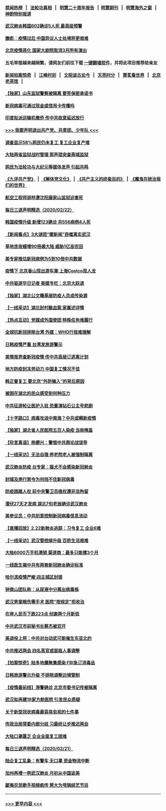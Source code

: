 #### [禁闻热榜](热点新闻.md?=0)  &nbsp;&nbsp;|&nbsp;&nbsp; [法轮功真相](https://github.com/gfw-breaker/truth/blob/master/README.md?=0) &nbsp;&nbsp;|&nbsp;&nbsp; [明慧二十周年报告](https://github.com/gfw-breaker/mh-reports/blob/master/README.md?=0) &nbsp;&nbsp;|&nbsp;&nbsp;[明慧期刊](https://github.com/gfw-breaker/mh-qikan) &nbsp;&nbsp;|&nbsp;&nbsp; [明慧海外之窗](https://github.com/gfw-breaker/mh-news/blob/master/README.md?=0) &nbsp;&nbsp;|&nbsp;&nbsp; [神韵特别报道](https://github.com/gfw-breaker/mh-news/blob/master/shenyun.md?=0)
#### [武汉肺炎韩国602确诊5人死 最高级预警](../pages/nsc413/n11889715.md?t=02232131) 
#### [滕彪：疫情过后 中国异议人士处境将更艰难](../pages/nsc413/n11889656.md?t=02232131) 
#### [北京疫情恶化 国家大剧院取消3月所有演出](../pages/nsc413/n11889299.md?t=02232131) 
#### 五毛举报越来越频繁，请网友们前往下载 [一键翻墙软件](https://github.com/gfw-breaker/ssr-accounts)，并将此项目推荐给亲友
#### [新闻拍案惊奇](https://github.com/gfw-breaker/banned-news/blob/master/pages/link4.md) &nbsp;&nbsp;|&nbsp;&nbsp; [江峰时刻](https://github.com/gfw-breaker/banned-news/blob/master/pages/link4.md) &nbsp;&nbsp;|&nbsp;&nbsp; [文昭谈古论今](https://github.com/gfw-breaker/banned-news/blob/master/pages/link4.md) &nbsp;&nbsp;|&nbsp;&nbsp; [天亮时分](https://github.com/gfw-breaker/banned-news/blob/master/pages/link4.md) &nbsp;&nbsp;|&nbsp;&nbsp; [萧茗看世界](https://github.com/gfw-breaker/banned-news/blob/master/pages/link4.md) &nbsp;&nbsp;|&nbsp;&nbsp; [北京老茶馆](https://github.com/gfw-breaker/banned-news/blob/master/pages/link4.md) &nbsp;&nbsp;|&nbsp;&nbsp; 
#### [【独家】山东监狱警察被隔离 要签保密承诺书](../pages/nsc413/n11889454.md?t=02232131) 
#### [新冠病毒可通过现金或信用卡传播吗](../pages/nsc413/n11886629.md?t=02232131) 
#### [印度拟派运输机撤侨 传中共故意延迟放行](../pages/nsc413/n11889362.md?t=02232131) 
#### [>>> 我要声明退出共产党、共青团、少年队 <<<](https://github.com/begood0513/goodnews/blob/master/quit/letter.md) 
#### [调查显示58%网民仍未复工 复工企业复产难](../pages/nsc413/n11888866.md?t=02232131) 
#### [大陆两省监狱战时管理 郭声琨突查燕城监狱](../pages/nsc413/n11889113.md?t=02232131) 
#### [网民为法轮功与大纪元等媒体发声 引起共鸣](../pages/nsc413/n11889143.md?t=02232131) 
#### [《九评共产党》](https://github.com/begood0513/9ping.md/blob/master/README.md) &nbsp;|&nbsp; [《解体党文化》](../../../../jtdwh.md/blob/master/README.md)  &nbsp;|&nbsp; [《共产主义的终极目的》](../../../../gczydzjmd.md/blob/master/README.md) &nbsp;|&nbsp; [《魔鬼在统治我们的世界》](../../../../mgztzwmdsj.md/blob/master/README.md) 
#### [航空工程师胡林遭沈阳康家山监狱迫害死](../pages/nsc413/n11888407.md?t=02232131) 
#### [每日三退声明精选（2020/02/22）](../pages/nsc413/n11889489.md?t=02232131) 
#### [韩国疫情升级 新增123确诊 共556病例4人死](../pages/nsc413/n11888882.md?t=02232131) 
#### [【新闻看点】3大谜团“暖新闻”吞噬真实武汉](../pages/nsc413/n11888400.md?t=02232131) 
#### [草地贪夜蛾增90倍袭大陆 威胁1亿亩农田](../pages/nsc413/n11888493.md?t=02232131) 
#### [美专家推估新冠病例为5到10倍中共数据](../pages/nsc413/n11884404.md?t=02232131) 
#### [疫情下 北京香山现出游车潮 上海Costco现人龙](../pages/nsc413/n11888399.md?t=02232131) 
#### [中共驱逐华日记者 美媒专栏：北京大跃退](../pages/nsc413/n11888453.md?t=02232131) 
#### [【独家】湖北公文曝基层防疫人员成传染源](../pages/nsc413/n11887125.md?t=02232131) 
#### [【一线采访】湖北封村酿血案 家属述详情](../pages/nsc413/n11888368.md?t=02232131) 
#### [【热点互动】党媒成外国使团 特殊任务难履行](../pages/nsc413/n11888306.md?t=02232131) 
#### [全球抗新冠排除台湾 外媒：WHO行径难理解](../pages/nsc413/n11888248.md?t=02232131) 
#### [日韩疫情严重 台湾发旅游警示](../pages/nsc413/n11888371.md?t=02232131) 
#### [美情报界查新冠疫情 传中共高层订逃离计划](../pages/nsc413/n11888161.md?t=02232131) 
#### [地方防疫封冻劳动力 中国复工情况不佳](../pages/nsc413/n11888213.md?t=02232131) 
#### [韩正督复工 要北京“外防输入”的背后原因](../pages/nsc413/n11888026.md?t=02232131) 
#### [被困在湖北的民众感受到何种压力](../pages/nsc413/n11888263.md?t=02232131) 
#### [中共征游轮让医护入驻 恐重演钻石公主号悲剧](../pages/nsc413/n11888077.md?t=02232131) 
#### [【十字路口】病毒攻进中南海？中共或瞒新疫情](../pages/nsc413/n11887894.md?t=02232131) 
#### [【独家】湖北省人民医院五百人染疫 当局掩盖](../pages/nsc413/n11888080.md?t=02232131) 
#### [【珍言真语】杨健兴：警惕中共舆论战误导](../pages/nsc413/n11888131.md?t=02232131) 
#### [【一线采访】无法自理 养老院老人被强制隔离](../pages/nsc413/n11887954.md?t=02232131) 
#### [武汉肺炎防疫 台专家：猫犬不会感染新冠肺炎](../pages/nsc413/n11888041.md?t=02232131) 
#### [封城及旅行禁令为何挡不住新冠病毒](../pages/nsc413/n11888067.md?t=02232131) 
#### [防疫践踏人权 前中央警卫员维权遭非法拘留](../pages/nsc413/n11887653.md?t=02232131) 
#### [潜伏27天才发病 湖北7旬老翁确诊武汉肺炎](../pages/nsc413/n11887996.md?t=02232131) 
#### [美参议员：中共刻意控制新冠病毒信息流动](../pages/nsc413/n11887949.md?t=02232131) 
#### [【直播回放】2.22新肺炎追踪：习令复工 企业6难](../pages/nsc413/n11887888.md?t=02232131) 
#### [【一线采访】武汉管控续升级 百姓生活艰难](../pages/nsc413/n11886970.md?t=02232131) 
#### [大陆6000万手机滞销 渠道商：最多只能撑3个月](../pages/nsc413/n11887539.md?t=02232131) 
#### [一线医生揭中共有两套新冠肺炎确诊标准](../pages/nsc413/n11887560.md?t=02232131) 
#### [哈尔滨疫情严峻 四主城区封锁](../pages/nsc413/n11887651.md?t=02232131) 
#### [钟南山团队称：从尿液中分离出病毒株](../pages/nsc413/n11887606.md?t=02232131) 
#### [武汉男童眼伤需手术 医院“按规定”拒收治](../pages/nsc413/n11887444.md?t=02232131) 
#### [在岸人民币下跌223点 创逾两个月新低](../pages/nsc413/n11887245.md?t=02232131) 
#### [中共武汉市前秘书长蔡杰被双开](../pages/nsc413/n11887385.md?t=02232131) 
#### [美退役上将：中共对台动武可能催生东亚北约](../pages/nsc413/n11887392.md?t=02232131) 
#### [中共推迟两会 四名高官或面临人事调整](../pages/nsc413/n11887347.md?t=02232131) 
#### [【拍案惊奇】陆多地爆聚集感染 FBI急订消毒品](../pages/nsc413/n11887149.md?t=02232131) 
#### [日韩旅游警示升级 不排除调整边境管制](../pages/nsc413/n11887156.md?t=02232131) 
#### [【疫情最前线】港警确诊 北京市委书记传被隔离](../pages/nsc413/n11886872.md?t=02232131) 
#### [武汉拟再建19家方舱医院 引发民众质疑](../pages/nsc413/n11887106.md?t=02232131) 
#### [关于新型冠状病毒最容易忽视的七件事](../pages/nsc413/n11886753.md?t=02232131) 
#### [传政治局常委内部分歧 习最终让步推迟两会](../pages/nsc413/n11887071.md?t=02232131) 
#### [大陆口罩匮乏 企业全面复工困难](../pages/nsc413/n11885241.md?t=02232131) 
#### [每日三退声明精选（2020/02/21）](../pages/nsc413/n11887119.md?t=02232131) 
#### [陆企复工乱象：有警车 无口罩 资金物流中断](../pages/nsc413/n11886914.md?t=02232131) 
#### [加州再增一例武汉肺炎 月初从中国返美](../pages/nsc413/n11886929.md?t=02232131) 
#### [鄙夷农民歌手视频疯传 蒋大为甩锅综艺节目](../pages/nsc413/n11886556.md?t=02232131) 

----
#### [ >>> 更早内容 <<< ](../indexes/nsc413-earlier.md)
